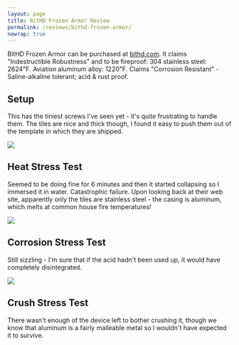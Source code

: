 ```yaml
---
layout: page
title: BitHD Frozen Armor Review
permalink: /reviews/bithd-frozen-armor/
nowrap: true
---
```

BitHD Frozen Armor can be purchased at <a href="https://bithd.com/">bithd.com</a>. It claims "Indestructible Robustness" and to be fireproof:
304 stainless steel: 2624℉.
Aviation aluminum alloy: 1220℉.
Claims "Corrosion Resistant" - Saline-alkaline tolerant; acid & rust proof.

## Setup

This has the tiniest screws I've seen yet - it's quite frustrating to handle them. The tiles are nice and thick though, I found it easy to push them out of the template in which they are shipped.

<img src="../../img/devices/bithd_frozen_armor_new.jpeg" />

## Heat Stress Test

Seemed to be doing fine for 6 minutes and then it started collapsing so I immersed it in water. Catastrophic failure. Upon looking back at their web site, apparently only the tiles are stainless steel - the casing is aluminum, which melts at common house fire temperatures!

<img src="../../img/devices/bithd_frozen_armor_heat.jpeg" />

## Corrosion Stress Test

Still sizzling - I'm sure that if the acid hadn't been used up, it would have completely disintegrated.

<img src="../../img/devices/bithd_frozen_armor_acid.jpeg" />

## Crush Stress Test

There wasn't enough of the device left to bother crushing it, though we know that aluminum is a fairly malleable metal so I wouldn't have expected it to survive.
